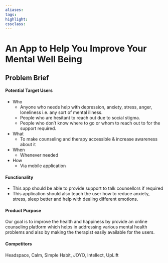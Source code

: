 ```yaml
---
aliases:  
tags:
highlight:  
cssclass:
---
```


# An App to Help You Improve Your Mental Well Being
## Problem Brief
#### Potential Target Users  
- Who
	- Anyone who needs help with depression, anxiety, stress, anger, loneliness i.e. any sort of mental illness.
	- People who are hesitant to reach out due to social stigma.
	- People who don’t know where to go or whom to reach out to for the support required.  
- What
	- To make counseling and therapy accessible & increase awareness about it
- When 
	- Whenever needed  
- How 
	- Via mobile application  

#### Functionality  
- This app should be able to provide support to talk counsellors if required  
- This application should also teach the user how to reduce anxiety, stress, sleep better and help with dealing different emotions.

#### Product Purpose  
Our goal is to improve the health and happiness by provide an online counseling platform which helps in addressing various mental health problems and also by making the therapist easily available for the users.  
  
#### Competitors  
Headspace, Calm, Simple Habit, JOYO, Intellect, UpLift